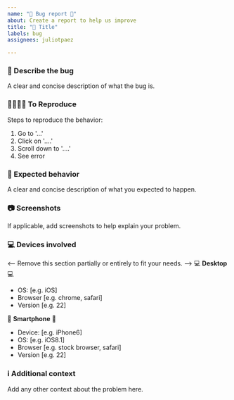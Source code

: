 ```yaml
---
name: "🐛 Bug report 🐛"
about: Create a report to help us improve
title: "🐛 Title"
labels: bug
assignees: juliotpaez

---
```


### 🐛 Describe the bug
A clear and concise description of what the bug is.

### 👨‍💻👩‍💻 To Reproduce
Steps to reproduce the behavior:

1. Go to '...'
2. Click on '....'
3. Scroll down to '....'
4. See error

### 🤔 Expected behavior
A clear and concise description of what you expected to happen.

### 📷 Screenshots
If applicable, add screenshots to help explain your problem.

### 💻 Devices involved
<--
Remove this section partially or entirely to fit your needs.
-->
💻 **Desktop** 💻

- OS: [e.g. iOS]
- Browser [e.g. chrome, safari]
- Version [e.g. 22]

📱 **Smartphone** 📱

- Device: [e.g. iPhone6]
- OS: [e.g. iOS8.1]
- Browser [e.g. stock browser, safari]
- Version [e.g. 22]

### ℹ️️ Additional context
Add any other context about the problem here.
